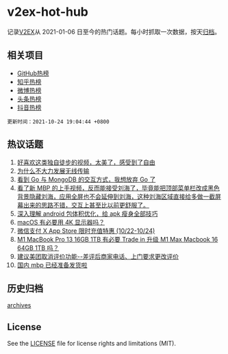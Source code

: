# v2ex-hot-hub

 记录[V2EX](https://www.v2ex.com/)从 2021-01-06 日至今的热门话题。每小时抓取一次数据，按天[归档](archives)。
 
 ## 相关项目

- [GitHub热榜](https://github.com/lonnyzhang423/github-hot-hub)
- [知乎热榜](https://github.com/lonnyzhang423/zhihu-hot-hub)
- [微博热榜](https://github.com/lonnyzhang423/weibo-hot-hub)
- [头条热榜](https://github.com/lonnyzhang423/toutiao-hot-hub)
- [抖音热榜](https://github.com/lonnyzhang423/douyin-hot-hub)


 `更新时间：2021-10-24 19:04:44 +0800`

## 热议话题

1. [好喜欢这类独自徒步的视频，太美了，感受到了自由](https://www.v2ex.com/t/810131)
1. [为什么不大力发展无线传输](https://www.v2ex.com/t/810104)
1. [看到 Go 与 MongoDB 的交互方式，我想放弃 Go 了](https://www.v2ex.com/t/810126)
1. [看了新 MBP 的上手视频，反而能接受刘海了，毕竟能把顶部菜单栏改成黑色背景隐藏刘海，应用全屏也不会延伸到刘海，这种刘海区域直接给多做一截屏幕出来的思路不错，交互上甚至比以前更舒服了。](https://www.v2ex.com/t/810066)
1. [深入理解 android 包体积优化，给 apk 瘦身全部技巧](https://www.v2ex.com/t/810075)
1. [macOS 有必要用 4K 显示器吗？](https://www.v2ex.com/t/810100)
1. [微信支付 X App Store 限时充值特惠 (10/22-10/24)](https://www.v2ex.com/t/810089)
1. [M1 MacBook Pro 13 16GB 1TB 有必要 Trade in 升级 M1 Max Macbook 16 64GB 1TB 吗？](https://www.v2ex.com/t/810073)
1. [建议美团取消评价功能--差评后商家电话、上门要求更改评价](https://www.v2ex.com/t/810159)
1. [国内 mbp 已经准备发货啦](https://www.v2ex.com/t/810120)

## 历史归档

[archives](archives)

## License

See the [LICENSE](LICENSE) file for license rights and limitations (MIT).
